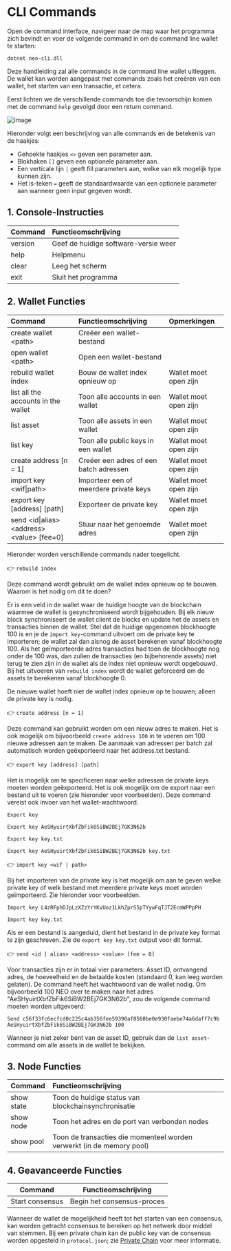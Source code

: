 # CLI Commands

Open de command interface, navigeer naar de map waar het programma zich bevindt en voer de volgende command in om de command line wallet te starten:

`dotnet neo-cli.dll`

Deze handleiding zal alle commands in de command line wallet uitleggen. De wallet kan worden aangepast met commands zoals het creëren van een wallet, het starten van een transactie, et cetera.

Eerst lichten we de verschillende commands toe die tevoorschijn komen met de command `help` gevolgd door een return command.

![image](/assets/cli_2.png)

Hieronder volgt een beschrijving van alle commands en de betekenis van de haakjes:
- Gehoekte haakjes `<>` geven een parameter aan.
- Blokhaken `[]` geven een optionele parameter aan.
- Een verticale lijn `|` geeft fill parameters aan, welke van elk mogelijk type kunnen zijn.
- Het is-teken `=` geeft de standaardwaarde van een optionele parameter aan wanneer geen input gegeven wordt.

## 1. Console-Instructies

| Command      | Functieomschrijving                   |
| :----------- | :------------------------------------ |
| version      | Geef de huidige software-versie weer  |
| help         | Helpmenu                              |
| clear        | Leeg het scherm                       |
| exit         | Sluit het programma                   |

## 2. Wallet Functies

| Command                                      | Functieomschrijving | Opmerkingen |
| :------------------------------------------- | :-------------------------------- | :------ |
| create wallet \<path>                        | Creëer een wallet-bestand |
| open wallet \<path>                          | Open een wallet-bestand |
| rebuild wallet index                         | Bouw de wallet index opnieuw op | Wallet moet open zijn |
| list all the accounts in the wallet          | Toon alle accounts in een wallet | Wallet moet open zijn |
| list asset                                   | Toon alle assets in een wallet | Wallet moet open zijn |
| list key                                     | Toon alle public keys in een wallet | Wallet moet open zijn |
| create address [n = 1]                       | Creëer een adres of een batch adressen | Wallet moet open zijn |
| import key \<wif\|path>                      | Importeer een of meerdere private keys | Wallet moet open zijn |
| export key \[address] [path] 				   | Exporteer de private key | Wallet moet open zijn |
| send \<id\|alias> \<address> \<value> [fee=0]| Stuur naar het genoemde adres | Wallet moet open zijn |

Hieronder worden verschillende commands nader toegelicht.

👉 `rebuild index`

Deze command wordt gebruikt om de wallet index opnieuw op te bouwen.
Waarom is het nodig om dit te doen?

Er is een veld in de wallet waar de huidige hoogte van de blockchain waarmee de wallet is gesynchroniseerd wordt bijgehouden. Bij elk nieuw block synchroniseert de wallet client de blocks en update het de assets en transacties binnen de wallet. Stel dat de huidige opgenomen blockhoogte 100 is en je de `import key`-command uitvoert om de private key te importeren; de wallet zal dan alsnog de asset berekenen vanaf blockhoogte 100. Als het geïmporteerde adres transacties had toen de blockhoogte nog onder de 100 was, dan zullen de transacties (en bijbehorende assets) niet terug te zien zijn in de wallet als de index niet opnieuw wordt opgebouwd. Bij het uitvoeren van `rebuild index` wordt de wallet geforceerd om de assets te berekenen vanaf blockhoogte 0.

De nieuwe wallet hoeft niet de wallet index opnieuw op te bouwen; alleen de private key is nodig.


👉 `create address [n = 1]`

Deze command kan gebruikt worden om een nieuw adres te maken. Het is ook mogelijk om bijvoorbeeld `create address 100` in te voeren om 100 nieuwe adressen aan te maken. De aanmaak van adressen per batch zal automatisch worden geëxporteerd naar het address.txt bestand.

👉 `export key [address] [path]`

Het is mogelijk om te specificeren naar welke adressen de private keys moeten worden geëxporteerd. Het is ook mogelijk om de export naar een bestand uit te voeren (zie hieronder voor voorbeelden). Deze command vereist ook invoer van het wallet-wachtwoord.

`Export key`

`Export key AeSHyuirtXbfZbFik6SiBW2BEj7GK3N62b`

`Export key key.txt`

`Export key AeSHyuirtXbfZbFik6SiBW2BEj7GK3N62b key.txt`

👉 `import key <wif | path>`

Bij het importeren van de private key is het mogelijk om aan te geven welke private key of welk bestand met meerdere private keys moet worden geïmporteerd. Zie hieronder voor voorbeelden.

`Import key L4zRFphDJpLzXZzYrYKvUoz1LkhZprS5pTYywFqTJT2EcmWPPpPH`

`Import key key.txt`

Als er een bestand is aangeduid, dient het bestand in de private key format te zijn geschreven. Zie de `export key key.txt` output voor dit format.

👉 `send <id | alias> <address> <value> [fee = 0]`

Voor transacties zijn er in totaal vier parameters: Asset ID, ontvangend adres, de hoeveelheid en de betaalde kosten (standaard 0, kan leeg worden gelaten). De command heeft het wachtwoord van de wallet nodig. Om bijvoorbeeld 100 NEO over te maken naar het adres "AeSHyuirtXbfZbFik6SiBW2BEj7GK3N62b", zou de volgende command moeten worden uitgevoerd:

`Send c56f33fc6ecfcd0c225c4ab356fee59390af8560be0e930faebe74a6daff7c9b AeSHyuirtXbfZbFik6SiBW2BEj7GK3N62b 100`

Wanneer je niet zeker bent van de asset ID, gebruik dan de `list asset`-command om alle assets in de wallet te bekijken.

## 3. Node Functies

| Command    | Functieomschrijving |
| :--------- | :----------------------            
| show state | Toon de huidige status van blockchainsynchronisatie 
| show node  | Toon het adres en de port van verbonden nodes 
| show pool  | Toon de transacties die momenteel worden verwerkt (in de memory pool)

## 4. Geavanceerde Functies

| Command | Functieomschrijving |
| --------------- | ---- |
| Start consensus | Begin het consensus-proces

Wanneer de wallet de mogelijkheid heeft tot het starten van een consensus, kan worden getracht consensus te bereiken op het netwerk door middel van stemmen. Bij een private chain kan de public key van de consensus worden opgesteld in `protocol.json`; zie [Private Chain](private-chain.md) voor meer informatie.
